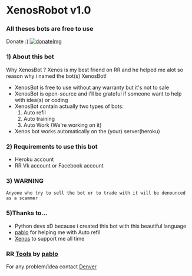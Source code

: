 # XenosRobot v1.0

### All theses bots are free to use 
Donate :) [![donateImg]](https://www.paypal.me/Zeus201)
 
 
### 1) About this bot
 Why XenosBot ?
 Xenos is my best friend on RR and he helped me alot so reason why i named the bot(s) XenosBot!
 
 - XenosBot is free to use without any warranty but it's not to sale
 - XenosBot is open-source and i'll be grateful if someone want to help with idea(s) or coding
 - XenosBot contain actually two types of bots:
    1) Auto refil
    2) Auto training
    3) Auto Work (We're working on it)
 - Xenos bot works automatically on the (your) server(heroku)


### 2) Requirements to use this bot
 - Heroku account
 - RR Vk account or Facebook account

### 3) WARNING
    Anyone who try to sell the bot or to trade with it will be denounced as a scammer
    
### 5)Thanks to...
  - Python devs xD because i created this bot with this beautiful language
  - [pablo] for helping me with Auto refil
  - [Xenos] to support me all time

### RR [Tools] by [pablo] 

For any problem/idea contact [Denver]

[pablo]: https://github.com/pbl0
[donateImg]: https://img.shields.io/badge/Donate-PayPal-green.svg
[Tools]: https://github.com/pbl0/rr-scripts/
[Xenos]: https://t.me/XenosRR
[Denver]: https://t.me/Denver02
